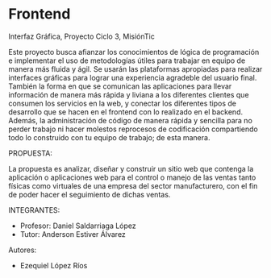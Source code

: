 # Frontend
Interfaz Gráfica, Proyecto Ciclo 3, MisiónTic 

Este proyecto busca afianzar los conocimientos de lógica de programación e implementar el uso de metodologías útiles para trabajar en equipo de manera más fluida y ágil. Se usarán las plataformas apropiadas para realizar interfaces gráficas para lograr una experiencia agradeble del usuario final. También la forma en que se comunican las aplicaciones para llevar información de manera más rápida y liviana a los diferentes clientes que consumen los servicios en la web, y conectar los diferentes tipos de desarrollo que se hacen en el frontend con lo realizado en el backend. Además, la administración de código de manera rápida y sencilla para no perder trabajo ni hacer molestos reprocesos de codificación compartiendo todo lo construido con tu equipo de trabajo; de esta manera.




PROPUESTA:

La propuesta es analizar, diseñar y construir un sitio web que contenga la aplicación o aplicaciones web para el control o manejo de las ventas tanto físicas como virtuales de una empresa del sector manufacturero, con el fin de poder hacer el seguimiento de dichas ventas.




INTEGRANTES:

- Profesor: Daniel Saldarriaga López
- Tutor: Anderson Estiver Álvarez

Autores:
- Ezequiel López Ríos


